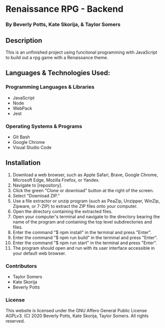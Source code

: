 # Renaissance RPG - Backend
 
  ### By Beverly Potts, Kate Skorija, & Taylor Somers
 
## Description
  
  This is an unfinished project using funcitonal programming with JavaScript to build out a rpg game with a Renaissance theme. 
 
## Languages & Technologies Used:
 
  ### Programming Languages & Libraries
  * JavaScript
  * Node
  * WebPack
  * Jest
 
  ### Operating Systems & Programs
  * Git Bash
  * Google Chrome
  * Visual Studio Code
 
## Installation
 
  1.  Download a web browser, such as Apple Safari, Brave, Google Chrome, Microsoft Edge, Mozilla Firefox, or Yandex.
  2.  Navigate to [repository].
  3.  Click the green "Clone or download" button at the right of the screen.
  4.  Select "Download ZIP."
  5.  Use a file extractor or unzip program (such as PeaZip, Unzipper, WinZip, Zipware, or 7-ZIP) to extract the ZIP files onto your computer.
  6.  Open the directory containing the extracted files.
  7.  Open your computer's terminal and navigate to the directory bearing the name of the program and containing the top level subdirectories and files.
  8.  Enter the command "$ npm install" in the terminal and press "Enter".
  9.  Enter the command "$ npm run build" in the terminal and press "Enter".
  10. Enter the command "$ npm run start" in the terminal and press "Enter".
  11. The program should open and run with its user interface accessible in your default web browser.

 
### Contributors
 
  * Taylor Somers
  * Kate Skorija
  * Beverly Potts
 
### License
 
This website is licensed under the GNU Affero General Public License AGPLv3. (C) 2020 Beverly Potts, Kate Skorija, Taylor Somers. All rights reserved.
